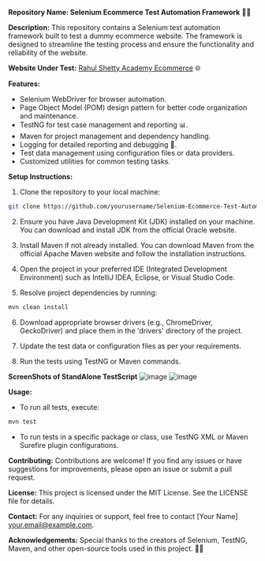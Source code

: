 ****Repository Name: Selenium Ecommerce Test Automation Framework**** 🤖🛒

**Description:**
This repository contains a Selenium test automation framework built to test a dummy ecommerce website. The framework is designed to streamline the testing process and ensure the functionality and reliability of the website.

**Website Under Test:** [Rahul Shetty Academy Ecommerce](https://rahulshettyacademy.com/client/auth/login) 🌐

**Features:**
- Selenium WebDriver for browser automation.
- Page Object Model (POM) design pattern for better code organization and maintenance.
- TestNG for test case management and reporting 📊.
- Maven for project management and dependency handling.
- Logging for detailed reporting and debugging 📝.
- Test data management using configuration files or data providers.
- Customized utilities for common testing tasks.

**Setup Instructions:**
1. Clone the repository to your local machine:

```bash
git clone https://github.com/yourusername/Selenium-Ecommerce-Test-Automation.git
```

2. Ensure you have Java Development Kit (JDK) installed on your machine. You can download and install JDK from the official Oracle website.

3. Install Maven if not already installed. You can download Maven from the official Apache Maven website and follow the installation instructions.

4. Open the project in your preferred IDE (Integrated Development Environment) such as IntelliJ IDEA, Eclipse, or Visual Studio Code.

5. Resolve project dependencies by running:

```bash
mvn clean install
```

6. Download appropriate browser drivers (e.g., ChromeDriver, GeckoDriver) and place them in the 'drivers' directory of the project.

7. Update the test data or configuration files as per your requirements.

8. Run the tests using TestNG or Maven commands.

**ScreenShots of StandAlone TestScript**
![image](https://github.com/atikvibs1326/Selenium_Framework_for_Ecommerce/assets/64660852/0b2ada62-ee26-4586-b60d-1055027cc504)
![image](https://github.com/atikvibs1326/Selenium_Framework_for_Ecommerce/assets/64660852/6cc1ea5c-34e3-4bc1-870a-e81cb5630615)



**Usage:**
- To run all tests, execute:
```bash
mvn test
```
- To run tests in a specific package or class, use TestNG XML or Maven Surefire plugin configurations.

**Contributing:**
Contributions are welcome! If you find any issues or have suggestions for improvements, please open an issue or submit a pull request.

**License:**
This project is licensed under the MIT License. See the LICENSE file for details.

**Contact:**
For any inquiries or support, feel free to contact [Your Name] <your.email@example.com>.

**Acknowledgements:**
Special thanks to the creators of Selenium, TestNG, Maven, and other open-source tools used in this project. 🙌🎉
